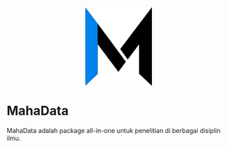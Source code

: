 <p align="center">
<img src="MahaDataIcon.png" style="display:block; margin:auto;" width="150"/>
</p>

# MahaData
MahaData adalah package all-in-one untuk penelitian di berbagai disiplin ilmu.
